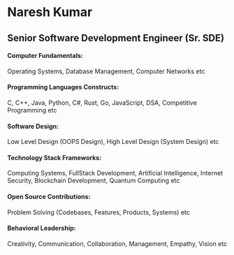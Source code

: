 <h1>Naresh Kumar</h1>
<h2>Senior Software Development Engineer (Sr. SDE)</h2>

<h4>Computer Fundamentals:</h4><p>Operating Systems, Database Management, Computer Networks etc</p>
<h4>Programming Languages Constructs:</h4><p>C, C++, Java, Python, C#, Rust, Go, JavaScript, DSA, Competitive Programming etc</p>
<h4>Software Design:</h4><p>Low Level Design (OOPS Design), High Level Design (System Design) etc</p>
<h4>Technology Stack Frameworks:</h4><p>Computing Systems, FullStack Development, Artificial Intelligence, Internet Security, Blockchain Development, Quantum Computing etc</p>
<h4>Open Source Contributions:</h4><p>Problem Solving (Codebases, Features, Products, Systems) etc</p>
<h4>Behavioral Leadership:</h4><p>Creativity, Communication, Collaboration, Management, Empathy, Vision etc</p>

